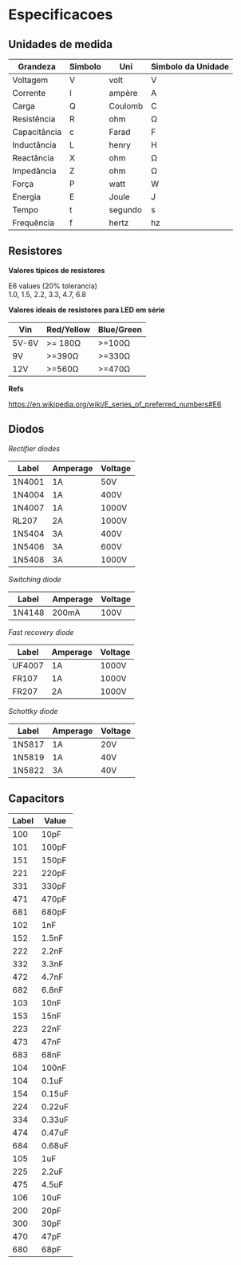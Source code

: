 # Especificacoes 

## Unidades de medida 

|Grandeza |Simbolo|Uni|Simbolo da Unidade|
|---------|-------|---|------------------|
|Voltagem |V|volt|V|
|Corrente|I|ampère|A|
|Carga|Q|Coulomb|C|
|Resistência|R|ohm|Ω|
|Capacitância|c|Farad|F|
|Inductância|L|henry|H|
|Reactância|X|ohm|Ω|
|Impedância|Z|ohm|Ω|
|Força|P|watt|W|
|Energia|E|Joule|J|
|Tempo|t|segundo|s|
|Frequência|f|hertz|hz|


## Resistores 

**Valores tipicos de resistores** 

E6 values (20% tolerancia)  
1.0, 1.5, 2.2, 3.3, 4.7, 6.8


**Valores ideais de resistores para LED em série**

|Vin|Red/Yellow|Blue/Green|
|---|----------|----------|
|5V-6V|>= 180Ω| >=100Ω|
|9V|>=390Ω|>=330Ω|
|12V|>=560Ω|>=470Ω|

**Refs**

https://en.wikipedia.org/wiki/E_series_of_preferred_numbers#E6

## Diodos 

*Rectifier diodes*

|Label | Amperage | Voltage | 
|------|----------|---------|
|1N4001|1A|50V|
|1N4004|1A|400V|
|1N4007|1A|1000V|
|RL207|2A|1000V|
|1N5404|3A|400V|
|1N5406|3A|600V|
|1N5408|3A|1000V|

*Switching diode*

|Label | Amperage | Voltage | 
|------|----------|---------|
|1N4148|200mA|100V|

*Fast recovery diode* 

|Label | Amperage | Voltage | 
|------|----------|---------|
|UF4007|1A|1000V|
|FR107|1A|1000V|
|FR207|2A|1000V|

*Schottky diode*

|Label | Amperage | Voltage | 
|------|----------|---------|
|1N5817|1A|20V|
|1N5819|1A|40V|
|1N5822|3A|40V|

## Capacitors

|Label|Value|
|-----|-----|
|100|10pF|
|101|100pF|
|151|150pF|
|221|220pF|
|331|330pF|
|471|470pF|
|681|680pF|
|102|1nF|
|152|1.5nF|
|222|2.2nF|
|332|3.3nF|
|472|4.7nF|
|682|6.8nF|
|103|10nF|
|153|15nF|
|223|22nF|
|473|47nF|
|683|68nF|
|104|100nF|
|104|0.1uF|
|154|0.15uF|
|224|0.22uF|
|334|0.33uF|
|474|0.47uF|
|684|0.68uF|
|105|1uF|
|225|2.2uF|
|475|4.5uF|
|106|10uF|
|200|20pF|
|300|30pF|
|470|47pF|
|680|68pF|
